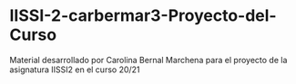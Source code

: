 # IISSI-2-carbermar3-Proyecto-del-Curso
Material desarrollado por Carolina Bernal Marchena para el proyecto de la asignatura IISSI2 en el curso 20/21
